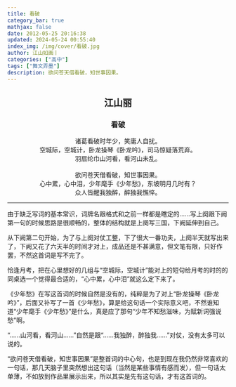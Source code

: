 ```yaml
---
title: 看破
category_bar: true
mathjax: false
date: 2012-05-25 20:16:38
updated: 2024-05-24 00:55:40
index_img: /img/cover/看破.jpg
author: 江山如画丨
categories: ["高中"]
tags: ["舞文弄墨"]
description: 欲问苍天借看破，知世事因果。
---
```


## <center>江山丽</center>

### <center>看破</center>

<center>诸葛看破时年少，笑庸人自扰。</center>

<center>空城际，空城计，卧龙操琴《卧龙吟》，司马惊疑落荒弃。</center>

<center>羽扇纶巾山河看，看河山未乱。</center>

<br/>

<center>欲问苍天借看破，知世事因果。</center>

<center>心中累，心中泪，少年麾手《少年愁》，东坡明月几时有？</center>

<center>众人皆醒我独醉，醉独我憔悴。</center>

---

由于缺乏写词的基本常识，词牌名跟格式和之前一样都是瞎定的……写上阕跟下阙第一句的时候思路是很顺畅的，整体的结构就是上阕写三国，下阙延伸到自己。

从下阙第二句开始，为了与上阕对仗工整，下了很大一番功夫，上阕半天就写出来了，下阙又花了六天半的时间才对上，成品还是不甚满意，但文笔有限，只好作罢，不然这首词是写不完了。

恰逢月考，把在心里想好的几组与“空城际，空城计”能对上的短句给月考的时的的同桌选一个觉得最合适的，“心中累，心中泪”就这么定下来了。

《少年愁》在写这首词的时候自然是没有的，纯粹是为了对上“卧龙操琴《卧龙吟》”，后面又补写了一首《少年愁》，算是给这句话一个实际意义吧，不然谁知道“少年麾手《少年愁》”是什么，真是应了那句“少年不知愁滋味，为赋新词强说愁”啊。

“……山河看，看河山……”自然是跟“……我独醉，醉独我……”对仗，没有太多可以说的。

“欲问苍天借看破，知世事因果”是整首词的中心句，也是到现在我仍然非常喜欢的一句话，那几天脑子里突然想出这句话（当然是某些事情有感而发），但一句话太单薄，不如放到作品里展示出来，所以其实是先有这句话，才有这首词的。